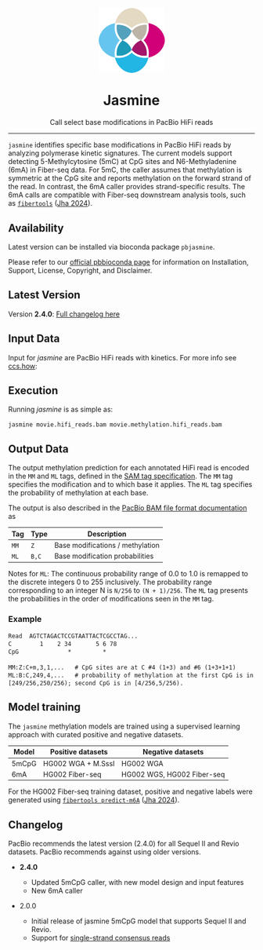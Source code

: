<div align="center">
    <img src="img/jasmine-logo.png" alt="jasmine logo" width="135px" align="center"/>
    <h1>Jasmine</h1>
    <p>Call select base modifications in PacBio HiFi reads</p>
</div>

***

`jasmine` identifies specific base modifications in PacBio HiFi reads by analyzing polymerase kinetic signatures.
The current models support detecting 5-Methylcytosine (5mC) at CpG sites and N6-Methyladenine (6mA) in Fiber-seq data.
For 5mC, the caller assumes that methylation is symmetric at the CpG site and reports methylation on the forward strand
of the read. In contrast, the 6mA caller provides strand-specific results. The 6mA calls are compatible with Fiber-seq
downstream analysis tools, such as [`fibertools`](https://github.com/fiberseq/fibertools-rs)
([Jha 2024](https://doi.org/10.1101/gr.279095.124)).

## Availability
Latest version can be installed via bioconda package `pbjasmine`.

Please refer to our [official pbbioconda
page](https://github.com/PacificBiosciences/pbbioconda) for information on
Installation, Support, License, Copyright, and Disclaimer.

## Latest Version
Version **2.4.0**: [Full changelog here](#changelog)

## Input Data
Input for *jasmine* are PacBio HiFi reads with kinetics. For more info see [ccs.how](https://ccs.how/):

## Execution
Running *jasmine* is as simple as:

    jasmine movie.hifi_reads.bam movie.methylation.hifi_reads.bam

## Output Data
The output methylation prediction for each annotated HiFi read is encoded in the `MM` and `ML` tags,
defined in the [SAM tag specification](https://samtools.github.io/hts-specs/SAMtags.pdf).
The `MM` tag specifies the modification and to which base it applies.
The `ML` tag specifies the probability of methylation at each base.

The output is also described in the [PacBio BAM file
format documentation](https://pacbiofileformats.readthedocs.io/en/latest/BAM.html#use-of-read-tags-for-per-read-base-base-modifications)
as

| Tag  | Type  |           Description            |
| ---- | ----- | -------------------------------- |
| `MM` | `Z`   | Base modifications / methylation |
| `ML` | `B,C` | Base modification probabilities  |

Notes for `ML`: The continuous probability range of 0.0 to 1.0 is remapped to
the discrete integers 0 to 255 inclusively. The probability range corresponding
to an integer N is `N/256` to `(N + 1)/256`.
The `ML` tag presents the probabilities in the order of modifications seen in the `MM` tag.

### Example
```
Read  AGTCTAGACTCCGTAATTACTCGCCTAG...
C        1    2 34       5 6 78
CpG              *         *

MM:Z:C+m,3,1,...   # CpG sites are at C #4 (1+3) and #6 (1+3+1+1)
ML:B:C,249,4,...   # probability of methylation at the first CpG is in [249/256,250/256); second CpG is in [4/256,5/256).
```

## Model training

The `jasmine` methylation models are trained using a supervised learning approach with curated positive and negative datasets.

| Model | Positive datasets  | Negative datasets         |
| ----- | ------------------ | -------------------------- |
| 5mCpG | HG002 WGA + M.SssI | HG002 WGA                  |
| 6mA   | HG002 Fiber-seq    | HG002 WGS, HG002 Fiber-seq |

For the HG002 Fiber-seq training dataset, positive and negative labels were generated using [`fibertools predict-m6A`](https://github.com/fiberseq/fibertools-rs) ([Jha 2024](https://doi.org/10.1101/gr.279095.124)).

## Changelog
 PacBio recommends the latest version (2.4.0) for all Sequel II and Revio datasets.  PacBio recommends against using older versions.

 * **2.4.0**
   * Updated 5mCpG caller, with new model design and input features
   * New 6mA caller

 * 2.0.0
   * Initial release of jasmine 5mCpG model that supports Sequel II and Revio.
   * Support for [single-strand consensus reads](https://ccs.how/faq/mode-by-strand.html)
